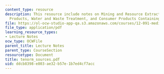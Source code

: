 ```yaml
---
content_type: resource
description: This resource include notes on Mining and Resource Extraction, Energy
  Products, Water and Waste Treatment, and Consumer Products Containing TENORM.
file: https://ol-ocw-studio-app-qa.s3.amazonaws.com/courses/12-091-medical-geology-geochemistry-an-exposure-january-iap-2006/ddcb8398e803ae32b57e1b7ed4cf7acc_tenorm_sources.pdf
file_type: application/pdf
learning_resource_types:
- Lecture Notes
ocw_type: OCWFile
parent_title: Lecture Notes
parent_type: CourseSection
resourcetype: Document
title: tenorm_sources.pdf
uid: ddcb8398-e803-ae32-b57e-1b7ed4cf7acc
---
```

